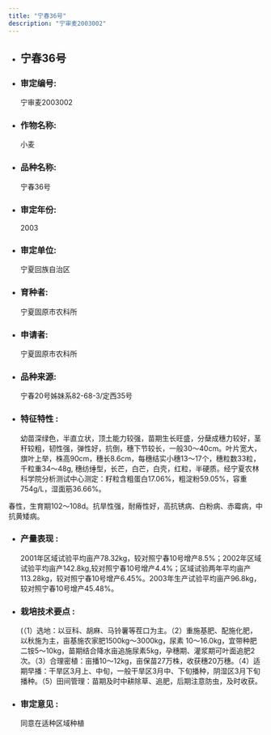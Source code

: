 ```yaml
---
title: "宁春36号"
description: "宁审麦2003002"
---
```

* ## 宁春36号
* ###  审定编号:  
   宁审麦2003002

*  ### 作物名称:  
   小麦

*   ###  品种名称: 
    宁春36号

*   ### 审定年份: 
    2003

*   ### 审定单位:  
    宁夏回族自治区

*   ### 育种者:  
    宁夏固原市农科所

*   ### 申请者:  
    宁夏固原市农科所

*   ### 品种来源:  
    宁春20号姊妹系82-68-3/定西35号

*   ### 特征特性 : 
     幼苗深绿色，半直立状，顶土能力较强，苗期生长旺盛，分蘖成穗力较好，茎秆较粗，韧性强，弹性好，抗倒，穗下节较长，一般30～40cm。叶片宽大，旗叶上举，株高90cm，穗长8.6cm，每穗结实小穗13～17个，穗粒数33粒，千粒重34～48g, 穗纺缍型，长芒，白芒，白壳，红粒，半硬质。经宁夏农林科学院分析测试中心测定：籽粒含粗蛋白17.06%，粗淀粉59.05%，容重754g/L，湿面筋36.66%。
春性，生育期102～108d。抗旱性强，耐瘠性好，高抗锈病、白粉病、赤霉病，中抗黄矮病。


*   ### 产量表现 : 
    2001年区域试验平均亩产78.32kg，较对照宁春10号增产8.5%；2002年区域试验平均亩产142.8kg,较对照宁春10号增产4.4%；区域试验两年平均亩产113.28kg，较对照宁春10号增产6.45%。2003年生产试验平均亩产96.8kg，较对照宁春10号增产45.48%。               

*   ### 栽培技术要点 : 
    (（1）选地：以豆科、胡麻、马铃薯等茬口为主。（2）重施基肥、配施化肥，以秋施为主，亩基施农家肥1500kg～3000kg，尿素 10～16.0kg，宜带种肥二铵5～10kg，苗期结合降水亩追施尿素5kg，孕穗期、灌浆期可叶面追肥2次。（3）合理密植：亩播10～12kg，亩保苗27万株，收获穗20万穗。（4）适期早播：干旱区3月上、中旬，一般干旱区3月中、下旬播种，阴湿区3月下旬播种。（5）田间管理：苗期及时中耕除草、追肥，后期注意防虫，及时收获。

*   ### 审定意见 : 
    同意在适种区域种植
